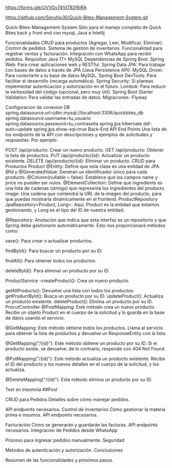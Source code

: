 https://forms.gle/UVVGv74Vt792f6jRA

https://github.com/Seruhio30/Quick-Bites-Management-System.git

Quick-Bites-Management-System
Sitio para el manejo completo de Quick Bites back y front end con mysql, Java e Intellij

Funcionalidades
CRUD para productos (Agregar, Leer, Modificar, Eliminar).
Control de pedidos.
Sistema de gestión de inventarios.
Funcionalidad para registrar ventas y facturación.
Integración con WhatsApp para recibir pedidos.
Requisitos
Java 17+
MySQL
Dependencias de Spring Boot.
Spring Web: Para crear aplicaciones web y RESTful.
Spring Data JPA: Para trabajar con bases de datos a través de JPA (Java Persistence API).
MySQL Driver: Para conectarte a tu base de datos MySQL.
Spring Boot DevTools: Para facilitar el desarrollo (recarga automática).
Spring Security: Si planeas implementar autenticación y autorización en el futuro.
Lombok: Para reducir la verbosidad del código (opcional, pero muy útil).
Spring Boot Starter Validation: Para validar las entradas de datos.
Migraciones
-Flyway

Configuracion de conexion DB
spring.datasource.url=jdbc:mysql://localhost:3306/quickbites_db
spring.datasource.username=tu_usuario
spring.datasource.password=tu_contraseña
spring.jpa.hibernate.ddl-auto=update
spring.jpa.show-sql=true
Back-End
API End Points
Una lista de los endpoints de la API con descripciones y ejemplos de solicitudes y respuestas. Por ejemplo:

POST /api/producto: Crear un nuevo producto.
GET /api/producto: Obtener la lista de productos.
PUT /api/producto/{id}: Actualizar un producto existente.
DELETE /api/producto/{id}: Eliminar un producto.
CRUD para Productos
Product
@Entity: Define que esta clase es una entidad de JPA.
@Id y @GeneratedValue: Generan un identificador único para cada producto.
@Column(nullable = false): Establece que los campos name y price no pueden ser nulos.
@ElementCollection: Define que ingredients es una lista de cadenas (strings) que representa los ingredientes del producto.
image: Una cadena que contendrá la URL de la imagen del producto, para que puedas mostrarla dinámicamente en el frontend.
ProductRepository
JpaRepository<Product, Long>: Aquí, Product es la entidad que estamos gestionando, y Long es el tipo del ID de nuestra entidad.

@Repository: Anotación que indica que esta interfaz es un repositorio y que Spring debe gestionarlo automáticamente. Esto nos proporcionará métodos como:

save(): Para crear o actualizar productos.

findById(): Para buscar un producto por su ID.

findAll(): Para obtener todos los productos.

deleteById(): Para eliminar un producto por su ID.

ProductService
-createProduct(): Crea un nuevo producto.

getAllProducts(): Devuelve una lista con todos los productos.
getProductById(): Busca un producto por su ID.
updateProduct(): Actualiza un producto existente.
deleteProduct(): Elimina un producto por su ID.
ProcutController
@PostMapping: Este método crea un nuevo producto. Recibe un objeto Product en el cuerpo de la solicitud y lo guarda en la base de datos usando el servicio.

@GetMapping: Este método obtiene todos los productos. Llama al servicio para obtener la lista de productos y devuelve un ResponseEntity con la lista.

@GetMapping("/{id}"): Este método obtiene un producto por su ID. Si el producto existe, se devuelve; de lo contrario, responde con 404 Not Found.

@PutMapping("/{id}"): Este método actualiza un producto existente. Recibe el ID del producto y los nuevos detalles en el cuerpo de la solicitud, y los actualiza.

@DeleteMapping("/{id}"): Este método elimina un producto por su ID.

Test en insomnia
##Post

CRUD para Pedidos
Detalles sobre cómo manejar pedidos.

API endpoints necesarios.
Control de Inventarios
Cómo gestionar la materia prima e insumos.
API endpoints necesarios.

Facturación
Cómo se generarán y guardarán las facturas. API endpoints necesarios. Integración de Pedidos desde WhatsApp

Proceso para ingresar pedidos manualmente. Seguridad

Métodos de autenticación y autorización. Conclusiones

Resumen de las funcionalidades y próximos pasos.
